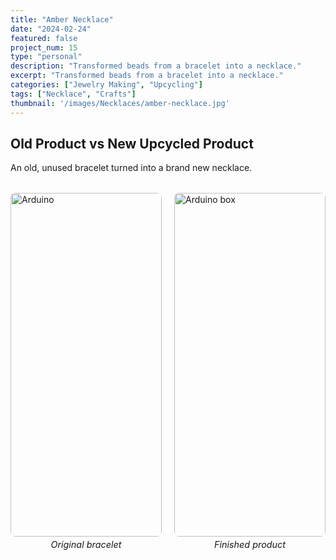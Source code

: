 ```yaml
---
title: "Amber Necklace"
date: "2024-02-24"
featured: false
project_num: 15
type: "personal"
description: "Transformed beads from a bracelet into a necklace."
excerpt: "Transformed beads from a bracelet into a necklace."
categories: ["Jewelry Making", "Upcycling"]
tags: ["Necklace", "Crafts"]
thumbnail: '/images/Necklaces/amber-necklace.jpg'
---
```

## Old Product vs New Upcycled Product
An old, unused bracelet turned into a brand new necklace.
<div class="photo-row">
  <figure>
    <img src="/images/Necklaces/amber-bracelet.png" alt="Arduino">
    <figcaption>Original bracelet</figcaption>
  </figure>
  <figure>
    <img src="/images/Necklaces/amber-necklace.jpg" alt="Arduino box">
    <figcaption>Finished product</figcaption>
  </figure>
</div>

<style>
.photo-row {
  display: grid;
  grid-template-columns: repeat(2, 1fr);
  gap: 20px;
  align-items: start;
  margin: 2rem 0;
}

.photo-row figure {
  margin: 0 !important;
  display: flex;
  flex-direction: column;
  align-items: center;
  gap: 4px; /* Adjust this value - try 0px, 2px, 4px, etc. */
}

.photo-row img {
  width: 100%;
  height: 550px;
  object-fit: cover;
  object-position: center;
  border-radius: 8px;
  margin: 0 !important; /* Override any markdown img margins */
  margin-bottom: 0 !important; /* Specifically override bottom margin */
}

/* Target figcaption more specifically */
.photo-row figure figcaption {
  font-style: italic;
  font-size: 0.9rem;
  color: var(--color-text-muted);
  text-align: center;
  margin: 0 !important; /* Override all margins */
  margin-top: 0 !important; /* Specifically override top margin */
  margin-bottom: 0 !important; /* Specifically override bottom margin */
  padding: 0 !important; /* Override any padding */
}

/* Responsive: stack on mobile */
@media (max-width: 768px) {
  .photo-row {
    grid-template-columns: 1fr;
  }
  
  .photo-row img {
    height: 200px;
  }
}
</style>